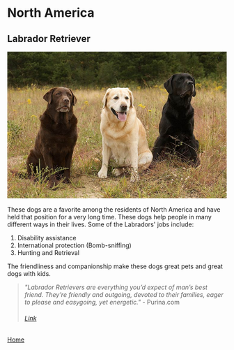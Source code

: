 # North America
## Labrador Retriever
![Lab Retreiver](Labrador-Retrievers-three-colors.jpg)

These dogs are a favorite among the residents of North America and have held that position for a very long time. These dogs help people in many different ways in their lives. Some of the Labradors' jobs include:
1. Disability assistance
2. International protection (Bomb-sniffing)
3. Hunting and Retrieval

The friendliness and companionship make these dogs great pets and great dogs with kids.

> _"Labrador Retrievers are everything you’d expect of man’s best friend. They’re friendly and outgoing, devoted to their families, eager to please and easygoing, yet energetic."_ - Purina.com
> ###### [Link](https://www.purina.com/dogs/dog-breeds/labrador-retriever)

[Home](README.md)
